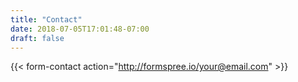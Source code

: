 ```yaml
---
title: "Contact"
date: 2018-07-05T17:01:48-07:00
draft: false
---
```


{{< form-contact action="http://formspree.io/your@email.com" >}}